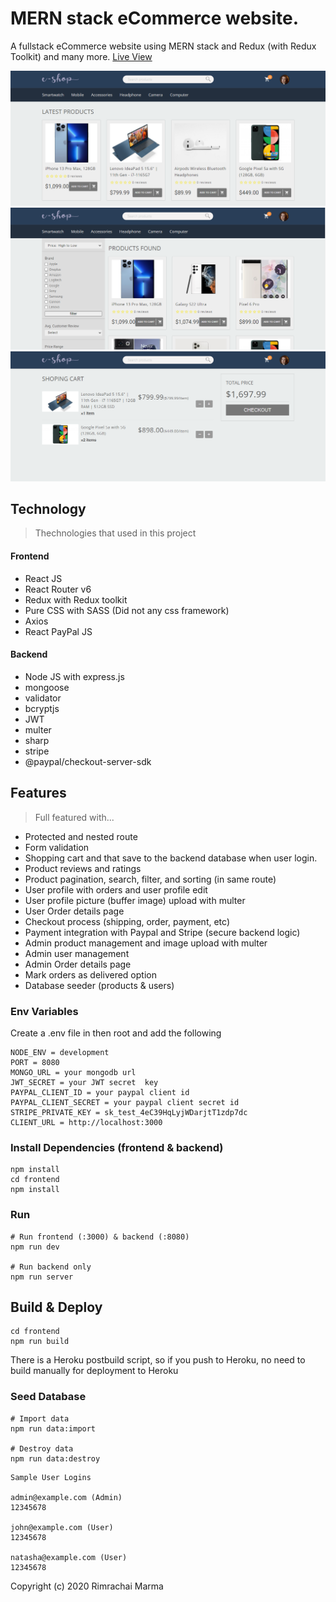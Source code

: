 # MERN stack eCommerce website.

A fullstack eCommerce website using MERN stack and Redux (with Redux Toolkit) and many more.
[Live View](https://eshop-app-mern-stack.herokuapp.com/)

![screenshot 1](https://github.com/rimrachai-marma/mern_stack-eshop/blob/main/uploads/image-1655908448291.PNG)
![screenshot 2](https://github.com/rimrachai-marma/mern_stack-eshop/blob/main/uploads/image-1655908460139.PNG)
![screenshot 3](https://github.com/rimrachai-marma/mern_stack-eshop/blob/main/uploads/image-1655908469615.PNG)

## Technology

> Thechnologies that used in this project

#### Frontend

- React JS
- React Router v6
- Redux with Redux toolkit
- Pure CSS with SASS (Did not any css framework)
- Axios
- React PayPal JS

#### Backend

- Node JS with express.js
- mongoose
- validator
- bcryptjs
- JWT
- multer
- sharp
- stripe
- @paypal/checkout-server-sdk

## Features

> Full featured with...

- Protected and nested route
- Form validation
- Shopping cart and that save to the backend database when user login.
- Product reviews and ratings
- Product pagination, search, filter, and sorting (in same route)
- User profile with orders and user profile edit
- User profile picture (buffer image) upload with multer
- User Order details page
- Checkout process (shipping, order, payment, etc)
- Payment integration with Paypal and Stripe (secure backend logic)
- Admin product management and image upload with multer
- Admin user management
- Admin Order details page
- Mark orders as delivered option
- Database seeder (products & users)

### Env Variables

Create a .env file in then root and add the following

```
NODE_ENV = development
PORT = 8080
MONGO_URL = your mongodb url
JWT_SECRET = your JWT secret  key
PAYPAL_CLIENT_ID = your paypal client id
PAYPAL_CLIENT_SECRET = your paypal client secret id
STRIPE_PRIVATE_KEY = sk_test_4eC39HqLyjWDarjtT1zdp7dc
CLIENT_URL = http://localhost:3000
```

### Install Dependencies (frontend & backend)

```
npm install
cd frontend
npm install
```

### Run

```
# Run frontend (:3000) & backend (:8080)
npm run dev

# Run backend only
npm run server
```

## Build & Deploy

```
cd frontend
npm run build
```

There is a Heroku postbuild script, so if you push to Heroku, no need to build manually for deployment to Heroku

### Seed Database

```
# Import data
npm run data:import

# Destroy data
npm run data:destroy
```

```
Sample User Logins

admin@example.com (Admin)
12345678

john@example.com (User)
12345678

natasha@example.com (User)
12345678
```

Copyright (c) 2020 Rimrachai Marma
